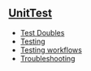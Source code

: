 ## [UnitTest]()
 - [Test Doubles](test_doubles)
 - [Testing](testing)
 - [Testing workflows](testing_workflows)
 - [Troubleshooting](troubleshooting)

